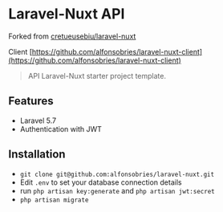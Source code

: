 # Laravel-Nuxt API

Forked from [cretueusebiu/laravel-nuxt](https://github.com/cretueusebiu/laravel-nuxt) 

Client [https://github.com/alfonsobries/laravel-nuxt-client](https://github.com/alfonsobries/laravel-nuxt-client) 

> API Laravel-Nuxt starter project template.


## Features

- Laravel 5.7
- Authentication with JWT

## Installation

- `git clone git@github.com:alfonsobries/laravel-nuxt.git`
- Edit `.env` to set your database connection details
- run `php artisan key:generate` and `php artisan jwt:secret`
- `php artisan migrate`

